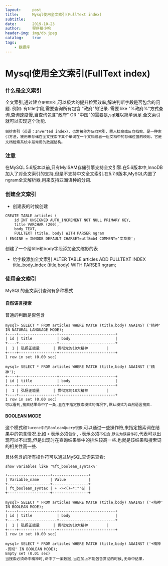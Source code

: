 ```yaml
---
layout:     post
title:      Mysql使用全文索引(FullText index)
subtitle:   
date:       2019-10-23
author:     程序猿小哈
header-img: img/db.jpeg
catalog: 	true
tags:
    - 数据库
---
```


# Mysql使用全文索引(FullText index)

### 什么是全文索引
全文索引,通过建立`倒排索引`,可以极大的提升检索效率,解决判断字段是否包含的问题.
例如:
有title字段,需要查询所有包含 "政府"的记录. 需要 like "%政府%"方式查询,查询速度慢,当查询包含"政府" OR "中国"的需要是,sql难以简单满足.全文索引就可以实现这个功能.

```
倒排索引（英语：Inverted index），也常被称为反向索引、置入档案或反向档案，是一种索引方法，被用来存储在全文搜索下某个单词在一个文档或者一组文档中的存储位置的映射。它是文档检索系统中最常用的数据结构。
```

### 注意
在MySQL 5.6版本以前,只有MyISAM存储引擎支持全文引擎.在5.6版本中,InnoDB加入了对全文索引的支持,但是不支持中文全文索引.在5.7.6版本,MySQL内置了ngram全文解析器,用来支持亚洲语种的分词.

### 创建全文索引
+ 创建表的时候创建
```
CREATE TABLE articles (
    id INT UNSIGNED AUTO_INCREMENT NOT NULL PRIMARY KEY,
    title VARCHAR (200),
    body TEXT,
    FULLTEXT (title, body) WITH PARSER ngram
) ENGINE = INNODB DEFAULT CHARSET=utf8mb4 COMMENT='文章表';
```
创建了一个给title和body字段添加全文缩影的表

+ 给字段添加全文索引
ALTER TABLE articles ADD FULLTEXT INDEX title_body_index (title,body) WITH PARSER ngram;

### 使用全文索引
MySQL的全文索引查询有多种模式

#### 自然语言搜索
普通的判断是否包含

```
mysql> SELECT * FROM articles WHERE MATCH (title,body) AGAINST ('精神' IN NATURAL LANGUAGE MODE);
+----+-----------------+-------------------------+
| id | title           | body                    |
+----+-----------------+-------------------------+
|  1 | 弘扬正能量      | 贯彻党的18大精神        |
+----+-----------------+-------------------------+
1 row in set (0.00 sec)

mysql> SELECT * FROM articles WHERE MATCH (title,body) AGAINST ('精神');
+----+-----------------+-------------------------+
| id | title           | body                    |
+----+-----------------+-------------------------+
|  1 | 弘扬正能量      | 贯彻党的18大精神        |
+----+-----------------+-------------------------+
1 row in set (0.00 sec)
可以看到,搜索结果命中了一条,且在不指定搜索模式的情况下,默认模式为自然语言搜索.

```

#### BOOLEAN MODE
这个模式和`lucene中的BooleanQuery很像`,可以通过一些操作符,来指定搜索词在结果中的包含情况.比如 `+` 表示必须`包含` , `-`表示必须`不包含`,`默认为误操作符`,代表可以出现可以不出现,但是出现时在查询结果集中的排名较高一些.也就是该结果和搜索词的相关性高一些.

具体包含的所有操作符可以通过MySQL查询来查看:
```
show variables like '%ft_boolean_syntax%'

+-------------------+----------------+
| Variable_name     | Value          |
+-------------------+----------------+
| ft_boolean_syntax | + -><()~*:""&| |
+-------------------+----------------+
```

```
mysql> SELECT * FROM articles WHERE MATCH (title,body) AGAINST ('+精神' IN BOOLEAN MODE);
+----+-----------------+-------------------------+
| id | title           | body                    |
+----+-----------------+-------------------------+
|  1 | 弘扬正能量      | 贯彻党的18大精神        |
+----+-----------------+-------------------------+
1 row in set (0.00 sec)

mysql> SELECT * FROM articles WHERE MATCH (title,body) AGAINST ('+精神 -贯彻' IN BOOLEAN MODE);
Empty set (0.01 sec)
当搜索必须命中精神时,命中了一条数据,当在加上不能包含贯彻的时候,无命中结果.
```





